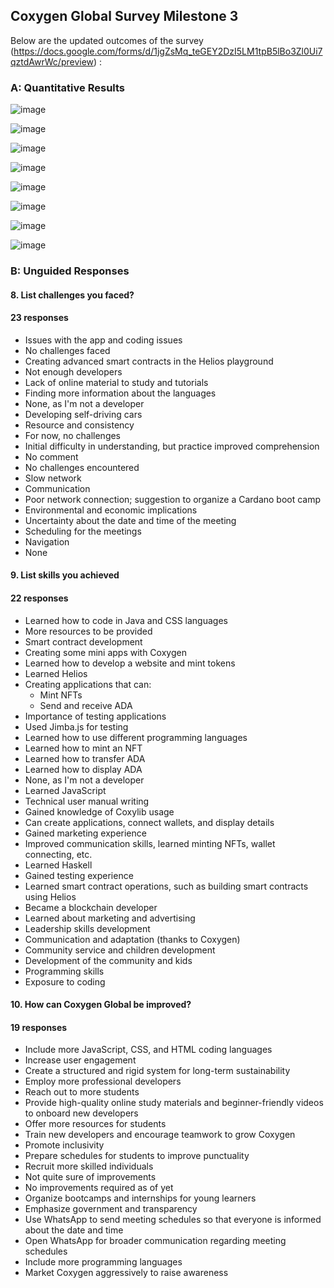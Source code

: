 
## Coxygen Global Survey Milestone 3

Below are the updated outcomes of the survey (https://docs.google.com/forms/d/1jgZsMq_teGEY2DzI5LM1tpB5lBo3Zl0Ui7qztdAwrWc/preview) :

### A: Quantitative Results

![image](https://github.com/user-attachments/assets/8db08e9e-1695-40eb-82b3-368fa98f9c19)

![image](https://github.com/user-attachments/assets/211956ab-6b8c-4dab-b759-641fa2ab0fe4)

![image](https://github.com/user-attachments/assets/e1c26d8b-4c77-4429-bc76-c657add4ac6f)

![image](https://github.com/user-attachments/assets/360ca1d4-69d9-494b-9e9c-6b765d0372af)

![image](https://github.com/user-attachments/assets/723a1ad0-880a-49c9-ba57-35380956d1a8)

![image](https://github.com/user-attachments/assets/a5463420-1fc0-4505-987a-306a3c6dadd1)

![image](https://github.com/user-attachments/assets/9676b30b-db2d-418d-92f2-b6900e1af868)

![image](https://github.com/user-attachments/assets/4eb719b2-06a6-420f-a207-9131810f0c55)

### B: Unguided Responses

#### 8. List challenges you faced?
   
#### 23 responses

- Issues with the app and coding issues  
- No challenges faced  
- Creating advanced smart contracts in the Helios playground  
- Not enough developers  
- Lack of online material to study and tutorials  
- Finding more information about the languages  
- None, as I'm not a developer  
- Developing self-driving cars  
- Resource and consistency  
- For now, no challenges  
- Initial difficulty in understanding, but practice improved comprehension  
- No comment  
- No challenges encountered  
- Slow network  
- Communication  
- Poor network connection; suggestion to organize a Cardano boot camp  
- Environmental and economic implications  
- Uncertainty about the date and time of the meeting  
- Scheduling for the meetings  
- Navigation  
- None  

#### 9. List skills you achieved

#### 22 responses

- Learned how to code in Java and CSS languages  
- More resources to be provided  
- Smart contract development  
- Creating some mini apps with Coxygen  
- Learned how to develop a website and mint tokens  
- Learned Helios  
- Creating applications that can:  
  - Mint NFTs  
  - Send and receive ADA  
- Importance of testing applications  
- Used Jimba.js for testing  
- Learned how to use different programming languages  
- Learned how to mint an NFT  
- Learned how to transfer ADA  
- Learned how to display ADA  
- None, as I'm not a developer  
- Learned JavaScript  
- Technical user manual writing  
- Gained knowledge of Coxylib usage  
- Can create applications, connect wallets, and display details  
- Gained marketing experience  
- Improved communication skills, learned minting NFTs, wallet connecting, etc.  
- Learned Haskell  
- Gained testing experience  
- Learned smart contract operations, such as building smart contracts using Helios  
- Became a blockchain developer  
- Learned about marketing and advertising  
- Leadership skills development  
- Communication and adaptation (thanks to Coxygen)  
- Community service and children development  
- Development of the community and kids  
- Programming skills  
- Exposure to coding  

#### 10. How can Coxygen Global be improved?

#### 19 responses

- Include more JavaScript, CSS, and HTML coding languages  
- Increase user engagement  
- Create a structured and rigid system for long-term sustainability  
- Employ more professional developers  
- Reach out to more students  
- Provide high-quality online study materials and beginner-friendly videos to onboard new developers  
- Offer more resources for students  
- Train new developers and encourage teamwork to grow Coxygen  
- Promote inclusivity  
- Prepare schedules for students to improve punctuality  
- Recruit more skilled individuals  
- Not quite sure of improvements  
- No improvements required as of yet  
- Organize bootcamps and internships for young learners  
- Emphasize government and transparency  
- Use WhatsApp to send meeting schedules so that everyone is informed about the date and time  
- Open WhatsApp for broader communication regarding meeting schedules  
- Include more programming languages  
- Market Coxygen aggressively to raise awareness  





